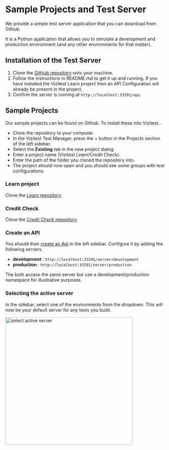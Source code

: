 # Sample Projects and Test Server

We provide a simple test server application that you can download from Github. 

It is a Python application that allows you to simulate a development and production environment (and any other environments for that matter).

## Installation of the Test Server
1. Clone the [GitHub repository](https://github.com/Vizitest/play-server) onto your machine.
2. Follow the instructions in README.md to get it up and running. If you have installed the Vizitest Learn project then an API Configuration will already be present in the project.
3. Confirm the server is running at ```http://localhost:33291/api```.

## Sample Projects
Our sample projects can be found on Github. To install these into Vizitest...

- Clone the repository to your computer.
- In the Vizitest Test Manager, press the + button in the Projects section of the left sidebar.
- Select the **Existing** tab in the new project dialog.
- Enter a project name (Vizitest Learn/Credit Check).
- Enter the path of the folder you cloned the repository into.
- The project should now open and you should see some groups with test configurations.

### Learn project
Clone the [Learn repository](https://github.com/Vizitest/vizitest-learn).

### Credit Check
Clone the [Credit Check repository](https://github.com/Vizitest/credit-check).

### Create an API

You should then [create an Api](API-Configurations.md) in the left sidebar. Configure it by adding the following servers.

- **development** : ```http://localhost:33291/server/development```
- **production** : ```http://localhost:33291/server/production```

The both access the same server but use a development/production namespace for illustrative purposes.

### Selecting the active server
In the sidebar, select one of the environments from the dropdown. This will now be your default server for any tests you build.

<img src="change-active-server.png" width="400" alt="select active server"/>
